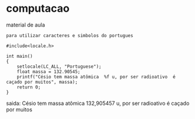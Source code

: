 # computacao
material de aula

    para utilizar caracteres e simbolos do portugues 
    
    #include<locale.h> 
    
    int main()
    {
        setlocale(LC_ALL, "Portuguese");
        float massa = 132.90545;
        printf("Césio tem massa atômica  %f u, por ser radioativo  é caçado por muitos", massa);
        return 0;
    }
 saida:
    Césio tem massa atômica  132,905457 u, por ser radioativo  é caçado por muitos
